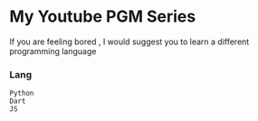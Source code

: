 # My Youtube PGM Series

If you are feeling bored , I would suggest you to learn a different programming language

### Lang
    Python
    Dart
    JS

